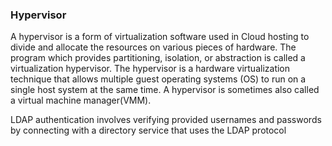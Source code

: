 
### Hypervisor

A hypervisor is a form of virtualization software used in Cloud hosting to divide and allocate the resources on various pieces of hardware. The program which provides partitioning, isolation, or abstraction is called a virtualization hypervisor. The hypervisor is a hardware virtualization technique that allows multiple guest operating systems (OS) to run on a single host system at the same time. A hypervisor is sometimes also called a virtual machine manager(VMM).


LDAP authentication involves verifying provided usernames and passwords by connecting with a directory service that uses the LDAP protocol